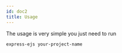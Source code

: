 ```yaml
---
id: doc2
title: Usage
---
```


The usage is very simple you just need to run
```
express-ejs your-project-name
```
